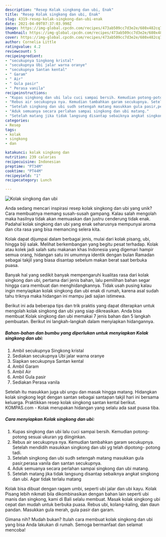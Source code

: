 ```yaml
---
description: "Resep Kolak singkong dan ubi, Enak"
title: "Resep Kolak singkong dan ubi, Enak"
slug: 4319-resep-kolak-singkong-dan-ubi-enak
date: 2021-04-09T07:37:03.990Z
image: https://img-global.cpcdn.com/recipes/473ab509cc7d3e2e/680x482cq70/kolak-singkong-dan-ubi-foto-resep-utama.jpg
thumbnail: https://img-global.cpcdn.com/recipes/473ab509cc7d3e2e/680x482cq70/kolak-singkong-dan-ubi-foto-resep-utama.jpg
cover: https://img-global.cpcdn.com/recipes/473ab509cc7d3e2e/680x482cq70/kolak-singkong-dan-ubi-foto-resep-utama.jpg
author: Cornelia Little
ratingvalue: 4.2
reviewcount: 5
recipeingredient:
- "secukupnya Singkong kristal"
- "secukupnya Ubi jalar warna oranye"
- "secukupnya Santan kental"
- " Garam"
- " Air"
- " Gula pasir"
- " Perasa vanila"
recipeinstructions:
- "Kupas singkong dan ubi lalu cuci sampai bersih. Kemudian potong-potong sesuai ukuran yg diinginkan."
- "Rebus air secukupnya nya. Kemudian tambahkan garam secukupnya. Setelah mendidih masukkan singkong dan ubi yg telah dipotong- potong tadi."
- "Setelah singkong dan ubi sudh setengah matang masukkan gula pasir,perasa vanila dan santan secukupnya."
- "Aduk semuanya secara perlahan sampai singkong dan ubi matang."
- "Setelah matang jika tidak langsung disantap sebaiknya angkat singkong dan ubi. Agar tidak terlalu matang"
categories:
- Resep
tags:
- kolak
- singkong
- dan

katakunci: kolak singkong dan 
nutrition: 239 calories
recipecuisine: Indonesian
preptime: "PT34M"
cooktime: "PT44M"
recipeyield: "1"
recipecategory: Lunch

---
```



![Kolak singkong dan ubi](https://img-global.cpcdn.com/recipes/473ab509cc7d3e2e/680x482cq70/kolak-singkong-dan-ubi-foto-resep-utama.jpg)

Anda sedang mencari inspirasi resep kolak singkong dan ubi yang unik? Cara membuatnya memang susah-susah gampang. Kalau salah mengolah maka hasilnya tidak akan memuaskan dan justru cenderung tidak enak. Padahal kolak singkong dan ubi yang enak seharusnya mempunyai aroma dan cita rasa yang bisa memancing selera kita.

Kolak dapat dijumpai dalam berbagai jenis, mulai dari kolak pisang, ubi, hingga biji salak. Melihat berkembangan yang begitu pesat terhadap. Kolak atau kolek jadi salah satu makanan khas Indonesia yang digemari hampir semua orang, hidangan satu ini umumnya identik dengan bulan Ramadan sebagai takjil yang biasa disantap sebelum makan berat saat berbuka puasa.

Banyak hal yang sedikit banyak mempengaruhi kualitas rasa dari kolak singkong dan ubi, pertama dari jenis bahan, lalu pemilihan bahan segar hingga cara membuat dan menghidangkannya. Tidak usah pusing kalau ingin menyiapkan kolak singkong dan ubi enak di rumah, karena asal sudah tahu triknya maka hidangan ini mampu jadi sajian istimewa.


Berikut ini ada beberapa tips dan trik praktis yang dapat diterapkan untuk mengolah kolak singkong dan ubi yang siap dikreasikan. Anda bisa membuat Kolak singkong dan ubi memakai 7 jenis bahan dan 5 langkah pembuatan. Berikut ini langkah-langkah dalam menyiapkan hidangannya.

<!--inarticleads1-->

##### Bahan-bahan dan bumbu yang diperlukan untuk menyiapkan Kolak singkong dan ubi:

1. Ambil secukupnya Singkong kristal
1. Sediakan secukupnya Ubi jalar warna oranye
1. Siapkan secukupnya Santan kental
1. Ambil  Garam
1. Ambil  Air
1. Ambil  Gula pasir
1. Sediakan  Perasa vanila


Setelah itu masukkan juga ubi ungu dan masak hingga matang. Hidangkan kolak singkong legit dengan santan sebagai santapan takjil hari ini bersama keluarga. Praktikkan resep kolak singkong santan kental berikut. KOMPAS.com - Kolak merupakan hidangan yang selalu ada saat puasa tiba. 

<!--inarticleads2-->

##### Cara menyiapkan Kolak singkong dan ubi:

1. Kupas singkong dan ubi lalu cuci sampai bersih. Kemudian potong-potong sesuai ukuran yg diinginkan.
1. Rebus air secukupnya nya. Kemudian tambahkan garam secukupnya. Setelah mendidih masukkan singkong dan ubi yg telah dipotong- potong tadi.
1. Setelah singkong dan ubi sudh setengah matang masukkan gula pasir,perasa vanila dan santan secukupnya.
1. Aduk semuanya secara perlahan sampai singkong dan ubi matang.
1. Setelah matang jika tidak langsung disantap sebaiknya angkat singkong dan ubi. Agar tidak terlalu matang


Kolak bisa dibuat dengan ragam umbi, seperti ubi jalar dan ubi kayu. Kolak Pisang lebih nikmati bila dikombinasikan dengan bahan lain seperti ubi manis dan singkong, kami di Bali selalu membuat. Masak kolak singkong ubi cepat dan mudah untuk berbuka puasa. Rebus ubi, kolang-kaling, dan daun pandan. Masukkan gula merah, gula pasir dan garam. 

Gimana nih? Mudah bukan? Itulah cara membuat kolak singkong dan ubi yang bisa Anda lakukan di rumah. Semoga bermanfaat dan selamat mencoba!
